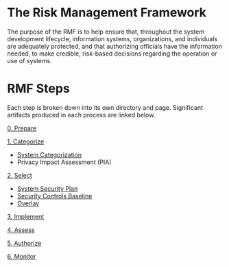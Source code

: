 
# The Risk Management Framework
The purpose of the RMF is to help ensure that, throughout the system development lifecycle, information systems, organizations, and individuals are adequately protected, and that authorizing officials have the information needed, to make credible, risk-based decisions regarding the operation or use of systems.

# RMF Steps
Each step is broken down into its own directory and page. Significant artifacts produced in each process are linked below.

[0. Prepare](./0.%20Prepare/PREPARE.md)

[1. Categorize](./1.%20Categorize/CATEGORIZE.md)

* [System Categorization](./1.%20Categorize/SystemSecurityPlan.odt)
* Privacy Impact Assessment (PIA)

[2. Select]()

* [System Security Plan]()
* [Security Controls Baseline]()
* [Overlay]()

[3. Implement]()

[4. Assess]()

[5. Authorize]()

[6. Monitor]()